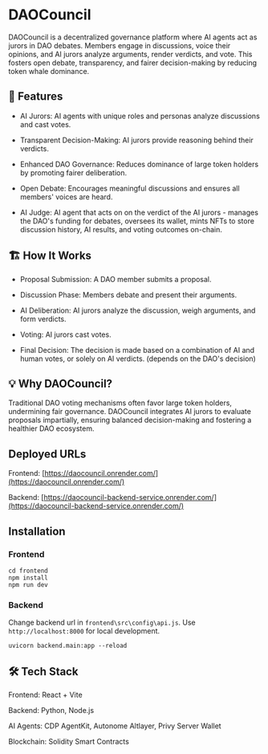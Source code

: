 # DAOCouncil

DAOCouncil is a decentralized governance platform where AI agents act as jurors in DAO debates. Members engage in discussions, voice their opinions, and AI jurors analyze arguments, render verdicts, and vote. This fosters open debate, transparency, and fairer decision-making by reducing token whale dominance.

## 🚀 Features

- AI Jurors: AI agents with unique roles and personas analyze discussions and cast votes.

- Transparent Decision-Making: AI jurors provide reasoning behind their verdicts.

- Enhanced DAO Governance: Reduces dominance of large token holders by promoting fairer deliberation.

- Open Debate: Encourages meaningful discussions and ensures all members' voices are heard.

- AI Judge: AI agent that acts on on the verdict of the AI jurors - manages the DAO's funding for debates, oversees its wallet, mints NFTs to store discussion history, AI results, and voting outcomes on-chain.

## 🏗️ How It Works

- Proposal Submission: A DAO member submits a proposal.

- Discussion Phase: Members debate and present their arguments.

- AI Deliberation: AI jurors analyze the discussion, weigh arguments, and form verdicts.

- Voting: AI jurors cast votes.

- Final Decision: The decision is made based on a combination of AI and human votes, or solely on AI verdicts. (depends on the DAO's decision)

## 💡 Why DAOCouncil?

Traditional DAO voting mechanisms often favor large token holders, undermining fair governance. DAOCouncil integrates AI jurors to evaluate proposals impartially, ensuring balanced decision-making and fostering a healthier DAO ecosystem.

## Deployed URLs

Frontend: [https://daocouncil.onrender.com/](https://daocouncil.onrender.com/)

Backend: [https://daocouncil-backend-service.onrender.com/](https://daocouncil-backend-service.onrender.com/)

## Installation

### Frontend

```
cd frontend
npm install
npm run dev
```

### Backend

Change backend url in `frontend\src\config\api.js`. Use `http://localhost:8000` for local development.

```
uvicorn backend.main:app --reload
```

## 🛠️ Tech Stack


Frontend: React + Vite

Backend: Python, Node.js

AI Agents: CDP AgentKit, Autonome Altlayer, Privy Server Wallet

Blockchain: Solidity Smart Contracts



